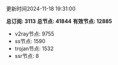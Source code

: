 更新时间2024-11-18 19:31:00

**总订阅: 3113**
**总节点: 41844**
**有效节点: 12885**
- v2ray节点: 9755
- ss节点: 1590
- trojan节点: 1532
- ssr节点: 8
